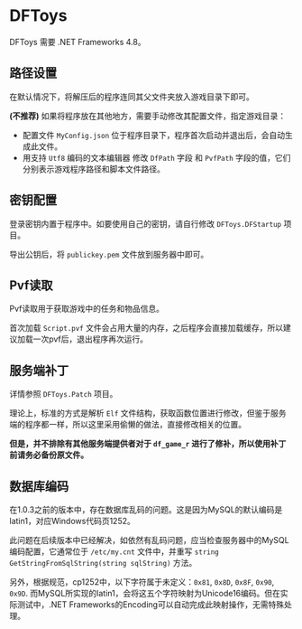 # DFToys

DFToys 需要 .NET Frameworks 4.8。

## 路径设置

在默认情况下，将解压后的程序连同其父文件夹放入游戏目录下即可。

**(不推荐)** 如果将程序放在其他地方，需要手动修改其配置文件，指定游戏目录：
- 配置文件 `MyConfig.json` 位于程序目录下，程序首次启动并退出后，会自动生成此文件。
- 用支持 `Utf8` 编码的文本编辑器 修改 `DfPath` 字段 和 `PvfPath` 字段的值，它们分别表示游戏程序路径和脚本文件路径。 

## 密钥配置

登录密钥内置于程序中。如要使用自己的密钥，请自行修改 `DFToys.DFStartup` 项目。

导出公钥后，将 `publickey.pem` 文件放到服务器中即可。


## Pvf读取

Pvf读取用于获取游戏中的任务和物品信息。

首次加载 `Script.pvf` 文件会占用大量的内存，之后程序会直接加载缓存，所以建议加载一次pvf后，退出程序再次运行。

## 服务端补丁

详情参照 `DFToys.Patch` 项目。

理论上，标准的方式是解析 `Elf` 文件结构，获取函数位置进行修改，但鉴于服务端的程序都一样，所以这里采用偷懒的做法，直接修改相关的位置。

**但是，并不排除有其他服务端提供者对于 `df_game_r` 进行了修补，所以使用补丁前请务必备份原文件。**
 
## 数据库编码

在1.0.3之前的版本中，存在数据库乱码的问题。这是因为MySQL的默认编码是latin1，对应Windows代码页1252。

此问题在后续版本中已经解决，如依然有乱码问题，应当检查服务器中的MySQL编码配置，它通常位于 `/etc/my.cnt` 文件中，并重写 `string GetStringFromSqlString(string sqlString)` 方法。

另外，根据规范，cp1252中，以下字符属于未定义：`0x81`, `0x8D`, `0x8F`, `0x90`, `0x9D`. 而MySQL所实现的latin1，会将这五个字符映射为Unicode16编码。但在实际测试中，.NET Frameworks的Encoding可以自动完成此映射操作，无需特殊处理。
